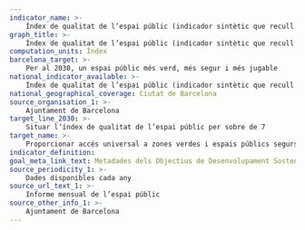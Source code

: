 ```yaml
---
indicator_name: >-
    Índex de qualitat de l’espai públic (indicador sintètic que recull nombrosos indicadors socials, de convivència i de serveis i elements urbans)
graph_title: >-
    Índex de qualitat de l’espai públic (indicador sintètic que recull nombrosos indicadors socials, de convivència i de serveis i elements urbans)
computation_units: Índex
barcelona_target: >-
    Per al 2030, un espai públic més verd, més segur i més jugable
national_indicator_available: >-
    Índex de qualitat de l’espai públic (indicador sintètic que recull nombrosos indicadors socials, de convivència i de serveis i elements urbans)
national_geographical_coverage: Ciutat de Barcelona 
source_organisation_1: >-
    Ajuntament de Barcelona
target_line_2030: >-
    Situar l’índex de qualitat de l’espai públic per sobre de 7
target_name: >-
    Proporcionar accés universal a zones verdes i espais públics segurs, inclusius i accessibles, en particular per a les dones i els infants, les persones grans i les persones amb discapacitat
indicator_definition:
goal_meta_link_text: Metadades dels Objectius de Desenvolupament Sostenible de les Nacions Unides (pdf 894kB)
source_periodicity_1: >-
    Dades disponibles cada any
source_url_text_1: >-
    Informe mensual de l’espai públic
source_other_info_1: >-
    Ajuntament de Barcelona 
---
```

